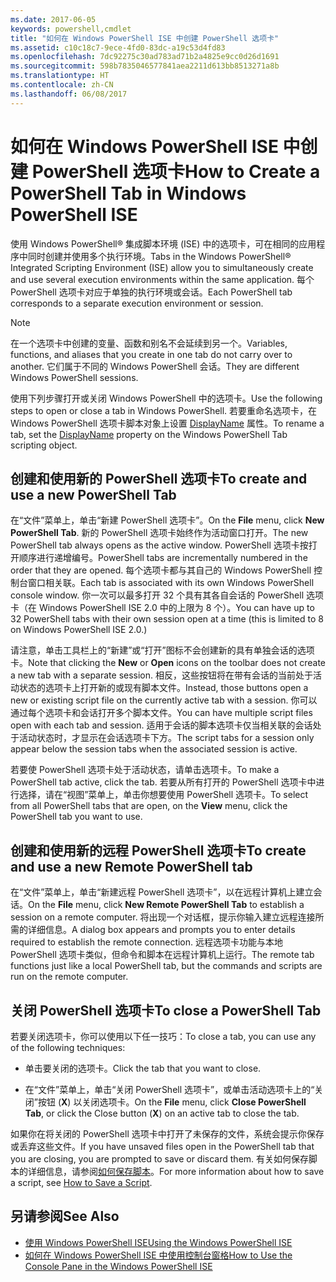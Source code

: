 ```yaml
---
ms.date: 2017-06-05
keywords: powershell,cmdlet
title: "如何在 Windows PowerShell ISE 中创建 PowerShell 选项卡"
ms.assetid: c10c18c7-9ece-4fd0-83dc-a19c53d4fd83
ms.openlocfilehash: 7dc92275c30ad783ad71b2a4825e9cc0d26d1691
ms.sourcegitcommit: 598b7835046577841aea2211d613bb8513271a8b
ms.translationtype: HT
ms.contentlocale: zh-CN
ms.lasthandoff: 06/08/2017
---
```

# <a name="how-to-create-a-powershell-tab-in-windows-powershell-ise"></a><span data-ttu-id="32bab-103">如何在 Windows PowerShell ISE 中创建 PowerShell 选项卡</span><span class="sxs-lookup"><span data-stu-id="32bab-103">How to Create a PowerShell Tab in Windows PowerShell ISE</span></span>
<span data-ttu-id="32bab-104">使用 Windows PowerShell® 集成脚本环境 (ISE) 中的选项卡，可在相同的应用程序中同时创建并使用多个执行环境。</span><span class="sxs-lookup"><span data-stu-id="32bab-104">Tabs in the Windows PowerShell® Integrated Scripting Environment (ISE) allow you to simultaneously create and use several execution environments within the same application.</span></span> <span data-ttu-id="32bab-105">每个 PowerShell 选项卡对应于单独的执行环境或会话。</span><span class="sxs-lookup"><span data-stu-id="32bab-105">Each PowerShell tab corresponds to a separate execution environment or session.</span></span>

> [!NOTE]
> <span data-ttu-id="32bab-106">在一个选项卡中创建的变量、函数和别名不会延续到另一个。</span><span class="sxs-lookup"><span data-stu-id="32bab-106">Variables, functions, and aliases that you create in one tab do not carry over to another.</span></span> <span data-ttu-id="32bab-107">它们属于不同的 Windows PowerShell 会话。</span><span class="sxs-lookup"><span data-stu-id="32bab-107">They are different Windows PowerShell sessions.</span></span>

<span data-ttu-id="32bab-108">使用下列步骤打开或关闭 Windows PowerShell 中的选项卡。</span><span class="sxs-lookup"><span data-stu-id="32bab-108">Use the following steps to open or close a tab in Windows PowerShell.</span></span> <span data-ttu-id="32bab-109">若要重命名选项卡，在 Windows PowerShell 选项卡脚本对象上设置 [DisplayName](The-PowerShellTab-Object.md#Displayname) 属性。</span><span class="sxs-lookup"><span data-stu-id="32bab-109">To rename a tab, set the [DisplayName](The-PowerShellTab-Object.md#Displayname) property on the Windows PowerShell Tab scripting object.</span></span>

## <a name="to-create-and-use-a-new-powershell-tab"></a><span data-ttu-id="32bab-110">创建和使用新的 PowerShell 选项卡</span><span class="sxs-lookup"><span data-stu-id="32bab-110">To create and use a new PowerShell Tab</span></span>
<span data-ttu-id="32bab-111">在“文件”菜单上，单击“新建 PowerShell 选项卡”。</span><span class="sxs-lookup"><span data-stu-id="32bab-111">On the **File** menu, click **New PowerShell Tab**.</span></span> <span data-ttu-id="32bab-112">新的 PowerShell 选项卡始终作为活动窗口打开。</span><span class="sxs-lookup"><span data-stu-id="32bab-112">The new PowerShell tab always opens as the active window.</span></span> <span data-ttu-id="32bab-113">PowerShell 选项卡按打开顺序进行递增编号。</span><span class="sxs-lookup"><span data-stu-id="32bab-113">PowerShell tabs are incrementally numbered in the order that they are opened.</span></span> <span data-ttu-id="32bab-114">每个选项卡都与其自己的 Windows PowerShell 控制台窗口相关联。</span><span class="sxs-lookup"><span data-stu-id="32bab-114">Each tab is associated with its own Windows PowerShell console window.</span></span> <span data-ttu-id="32bab-115">你一次可以最多打开 32 个具有其各自会话的 PowerShell 选项卡（在 Windows PowerShell ISE 2.0 中的上限为 8 个）。</span><span class="sxs-lookup"><span data-stu-id="32bab-115">You can have up to 32 PowerShell tabs with their own session open at a time (this is limited to 8 on Windows PowerShell ISE 2.0.)</span></span>

<span data-ttu-id="32bab-116">请注意，单击工具栏上的“新建”或“打开”图标不会创建新的具有单独会话的选项卡。</span><span class="sxs-lookup"><span data-stu-id="32bab-116">Note that clicking the **New** or **Open** icons on the toolbar does not create a new tab with a separate session.</span></span>  <span data-ttu-id="32bab-117">相反，这些按钮将在带有会话的当前处于活动状态的选项卡上打开新的或现有脚本文件。</span><span class="sxs-lookup"><span data-stu-id="32bab-117">Instead, those buttons open a new or existing script file on the currently active tab with a session.</span></span> <span data-ttu-id="32bab-118">你可以通过每个选项卡和会话打开多个脚本文件。</span><span class="sxs-lookup"><span data-stu-id="32bab-118">You can have multiple script files open with each tab and session.</span></span> <span data-ttu-id="32bab-119">适用于会话的脚本选项卡仅当相关联的会话处于活动状态时，才显示在会话选项卡下方。</span><span class="sxs-lookup"><span data-stu-id="32bab-119">The script tabs for a session only appear below the session tabs when the associated session is active.</span></span>

<span data-ttu-id="32bab-120">若要使 PowerShell 选项卡处于活动状态，请单击选项卡。</span><span class="sxs-lookup"><span data-stu-id="32bab-120">To make a PowerShell tab active, click the tab.</span></span> <span data-ttu-id="32bab-121">若要从所有打开的 PowerShell 选项卡中进行选择，请在“视图”菜单上，单击你想要使用 PowerShell 选项卡。</span><span class="sxs-lookup"><span data-stu-id="32bab-121">To select from all PowerShell tabs that are open, on the **View** menu, click the PowerShell tab you want to use.</span></span>

## <a name="to-create-and-use-a-new-remote-powershell-tab"></a><span data-ttu-id="32bab-122">创建和使用新的远程 PowerShell 选项卡</span><span class="sxs-lookup"><span data-stu-id="32bab-122">To create and use a new Remote PowerShell tab</span></span>
<span data-ttu-id="32bab-123">在“文件”菜单上，单击“新建远程 PowerShell 选项卡”，以在远程计算机上建立会话。</span><span class="sxs-lookup"><span data-stu-id="32bab-123">On the **File** menu, click **New Remote PowerShell Tab** to establish a session on a remote computer.</span></span> <span data-ttu-id="32bab-124">将出现一个对话框，提示你输入建立远程连接所需的详细信息。</span><span class="sxs-lookup"><span data-stu-id="32bab-124">A dialog box appears and prompts you to enter details required to establish the remote connection.</span></span> <span data-ttu-id="32bab-125">远程选项卡功能与本地 PowerShell 选项卡类似，但命令和脚本在远程计算机上运行。</span><span class="sxs-lookup"><span data-stu-id="32bab-125">The remote tab functions just like a local PowerShell tab, but the commands and scripts are run on the remote computer.</span></span>

## <a name="to-close-a-powershell-tab"></a><span data-ttu-id="32bab-126">关闭 PowerShell 选项卡</span><span class="sxs-lookup"><span data-stu-id="32bab-126">To close a PowerShell Tab</span></span>
<span data-ttu-id="32bab-127">若要关闭选项卡，你可以使用以下任一技巧：</span><span class="sxs-lookup"><span data-stu-id="32bab-127">To close a tab, you can use any of the following techniques:</span></span>

-   <span data-ttu-id="32bab-128">单击要关闭的选项卡。</span><span class="sxs-lookup"><span data-stu-id="32bab-128">Click the tab that you want to close.</span></span>

-   <span data-ttu-id="32bab-129">在“文件”菜单上，单击“关闭 PowerShell 选项卡”，或单击活动选项卡上的“关闭”按钮 (**X**) 以关闭选项卡。</span><span class="sxs-lookup"><span data-stu-id="32bab-129">On the **File** menu, click **Close PowerShell Tab**, or click  the Close button  (**X**) on an active tab to close the tab.</span></span>

<span data-ttu-id="32bab-130">如果你在将关闭的 PowerShell 选项卡中打开了未保存的文件，系统会提示你保存或丢弃这些文件。</span><span class="sxs-lookup"><span data-stu-id="32bab-130">If you have unsaved files open in the PowerShell tab that you are closing, you are prompted to save or discard them.</span></span> <span data-ttu-id="32bab-131">有关如何保存脚本的详细信息，请参阅[如何保存脚本](https://technet.microsoft.com/library/162f594d-efd3-4234-9960-45e56e6eadc8)。</span><span class="sxs-lookup"><span data-stu-id="32bab-131">For more information about how to save a script, see [How to Save a Script](https://technet.microsoft.com/library/162f594d-efd3-4234-9960-45e56e6eadc8).</span></span>

## <a name="see-also"></a><span data-ttu-id="32bab-132">另请参阅</span><span class="sxs-lookup"><span data-stu-id="32bab-132">See Also</span></span>
- [<span data-ttu-id="32bab-133">使用 Windows PowerShell ISE</span><span class="sxs-lookup"><span data-stu-id="32bab-133">Using the Windows PowerShell ISE</span></span>](Using-the-Windows-PowerShell-ISE.md)
- [<span data-ttu-id="32bab-134">如何在 Windows PowerShell ISE 中使用控制台窗格</span><span class="sxs-lookup"><span data-stu-id="32bab-134">How to Use the Console Pane in the Windows PowerShell ISE</span></span>](How-to-Use-the-Console-Pane-in-the-Windows-PowerShell-ISE.md)

